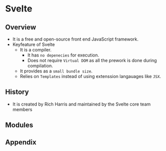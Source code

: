 # Svelte

## Overview
- It is a free and open-source front end JavaScript framework.
- Keyfeature of Svelte
  - It is a compiler. 
    - It has `no depenecies` for execution.
    - Does not require `Virtual DOM` as all the prework is done during compilation.
  - It provides as a `small bundle size`.
  - Relies on `Templates` instead of using extenssion langauages like `JSX`.

## History
- It is created by Rich Harris and maintained by the Svelte core team members

## Modules

## Appendix